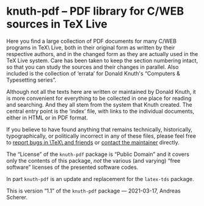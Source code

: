 # knuth-pdf – PDF library for C/WEB sources in TeX Live

Here you find a large collection of PDF documents for many C/WEB programs in
TeX\ Live, both in their original form as written by their respective authors,
and in the changed form as they are actually used in the TeX Live system.
Care has been taken to keep the section numbering intact, so that you can study
the sources and their changes in parallel.  Also included is the collection of
‘errata’ for Donald Knuth's “Computers & Typesetting series”.

Although not all the texts here are written or maintained by Donald Knuth, it
is more convenient for everything to be collected in one place for reading and
searching.  And they all stem from the system that Knuth created.  The central
entry point is the ‘index’ file, with links to the individual documents, either
in HTML or in PDF format.

If you believe to have found anything that remains technically, historically,
typographically, or politically incorrect in any of these files, please feel
free to [report bugs in \TeX\ and friends](https://tug.org/texmfbug/) or
[contact the maintainer](mailto:andreas_github@freenet.de) directly.

The “License” of the `knuth-pdf` package is “Public Domain” and it covers only
the contents of this package, _not_ the various (and varying) “free software”
licenses of the presented software codes.

In part `knuth-pdf` is an update and replacement for the `latex-tds` package.

This is version “1.1” of the `knuth-pdf` package — 2021-03-17, Andreas Scherer.

